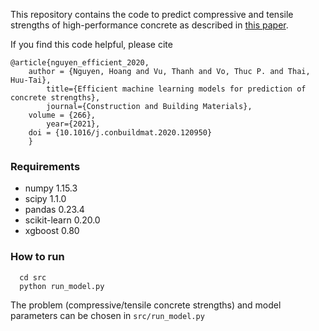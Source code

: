 
This repository contains the code to predict compressive and tensile strengths
of high-performance concrete as described in [this paper](https://doi.org/10.1016/j.conbuildmat.2020.120950). 

If you find this code helpful, please cite 

```
@article{nguyen_efficient_2020,
    author = {Nguyen, Hoang and Vu, Thanh and Vo, Thuc P. and Thai, Huu-Tai},
		title={Efficient machine learning models for prediction of concrete strengths},
		journal={Construction and Building Materials},
    volume = {266},
		year={2021},
    doi = {10.1016/j.conbuildmat.2020.120950}
	}
```

### Requirements

- numpy 1.15.3
- scipy 1.1.0
- pandas 0.23.4
- scikit-learn 0.20.0
- xgboost 0.80


### How to run

```
  cd src
  python run_model.py
```

The problem (compressive/tensile concrete strengths) and model parameters
can be chosen in `src/run_model.py` 